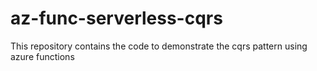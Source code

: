 # az-func-serverless-cqrs
This repository contains the code to demonstrate the cqrs pattern using azure functions

